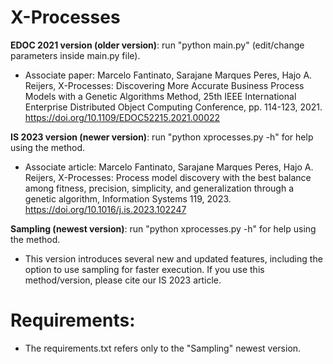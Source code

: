 # X-Processes

**EDOC 2021 version (older version)**: run "python main.py" (edit/change parameters inside main.py file).
- Associate paper: Marcelo Fantinato, Sarajane Marques Peres, Hajo A. Reijers, X-Processes: Discovering More Accurate Business Process Models with a Genetic Algorithms Method, 25th IEEE International Enterprise Distributed Object Computing Conference, pp. 114-123, 2021. https://doi.org/10.1109/EDOC52215.2021.00022

**IS 2023 version (newer version)**: run "python xprocesses.py -h" for help using the method.
- Associate article: Marcelo Fantinato, Sarajane Marques Peres, Hajo A. Reijers, X-Processes: Process model discovery with the best balance among fitness, precision, simplicity, and generalization through a genetic algorithm, Information Systems 119, 2023. https://doi.org/10.1016/j.is.2023.102247

**Sampling (newest version)**: run "python xprocesses.py -h" for help using the method.
- This version introduces several new and updated features, including the option to use sampling for faster execution. If you use this method/version, please cite our IS 2023 article.
  
# Requirements: 
- The requirements.txt refers only to the "Sampling" newest version.

